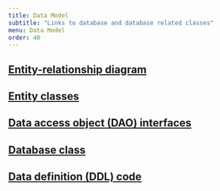 ```yaml
---
title: Data Model
subtitle: "Links to database and database related classes"
menu: Data Model 
order: 40
---
```

## [Entity-relationship diagram](erd.md)

## [Entity classes](https://github.com/ddc-java-13/tile-match/tree/main/app/src/main/java/edu/cnm/deepdive/tilematch/model/entity)

## [Data access object (DAO) interfaces](https://github.com/ddc-java-13/tile-match/tree/main/app/src/main/java/edu/cnm/deepdive/tilematch/model/dao)

## [Database class](https://github.com/ddc-java-13/tile-match/blob/main/app/src/main/java/edu/cnm/deepdive/tilematch/service/TileMatchDatabase.java)

## [Data definition (DDL) code](ddl.md)